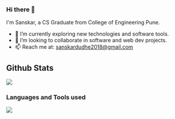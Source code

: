 ### Hi there 👋
I'm Sanskar, a CS Graduate from College of Engineering Pune.
 * 🔭 I’m currently exploring new technologies and software tools.
 * 👯 I’m looking to collaborate in software and web dev projects.
 * 📫 Reach me at: [sanskardudhe2018@gmail.com](mailto:sanskardudhe2018@gmail.com)

## Github Stats ##
 <img src="https://github-readme-stats.vercel.app/api?username=sanskardudhe09&show_icons=true&theme=tokyonight" />
<!-- ![Sanskar's github stats](https://github-readme-stats.vercel.app/api?username=sanskardudhe09) -->

### Languages and Tools used ###
![](https://github-readme-stats.vercel.app/api/top-langs/?username=sanskardudhe09&theme=tokyonight&hide=jupyter%20notebook)





<!--
**sanskardudhe09/sanskardudhe09** is a ✨ _special_ ✨ repository because its `README.md` (this file) appears on your GitHub profile.

Here are some ideas to get you started:

- 🔭 I’m currently working on ...
- 🌱 I’m currently learning ...
- 👯 I’m looking to collaborate on ...
- 🤔 I’m looking for help with ...
- 💬 Ask me about ...
- 📫 How to reach me: ...
- 😄 Pronouns: ...
- ⚡ Fun fact: ...
-->
